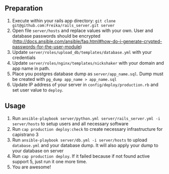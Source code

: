 ## Preparation

1. Execute within your rails app directory: `git clone git@github.com:Freika/rails_server.git server`
2. Open file `server/hosts` and replace values with your own. User and database passwords should be encrypted (http://docs.ansible.com/ansible/faq.html#how-do-i-generate-crypted-passwords-for-the-user-module)
3. Update `server/roles/upload_db/templates/database.yml` with your credentials
4. Update `server/roles/nginx/templates/nickshaker` with your domain and app name in path.
5. Place you postgres database dump as `server/app_name.sql`. Dump must be created with `pg_dump app_name > app_name.sql`
5. Update IP address of your server in `config/deploy/production.rb` and set user value to `deploy`.

## Usage

1. Run `ansible-playbook server/python.yml server/rails_server.yml -i server/hosts` to setup users and all necessary software
2. Run `cap production deploy:check` to create necessary infrastructure for capistrano 3
3. Run `ansible-playbook server/db.yml -i server/hosts` to upload `database.yml` and your database dump. It will also apply your dump to your database on server
4. Run `cap production deploy`. If it failed because if not found active support 5, just run it one more time.
5. You are awesome!
